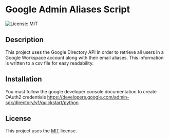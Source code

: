 # Google Admin Aliases Script
  ![License: MIT](https://img.shields.io/badge/License-MIT-yellow.svg)
  ## Description
  This project uses the Google Directory API in order to retrieve all users in a Google Workspace account along with their email aliases. This information is written to a csv file for easy readability.


  ## Installation
  You must follow the google developer console documentation to create OAuth2 credentials https://developers.google.com/admin-sdk/directory/v1/quickstart/python


  ## License
    
  This project uses  the [MIT](https://opensource.org/licenses/MIT) license.